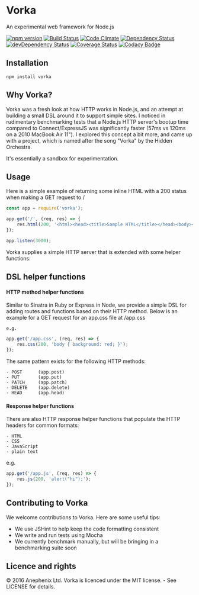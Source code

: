 Vorka
===

An experimental web framework for Node.js

[![npm version](https://badge.fury.io/js/vorka.svg)](http://badge.fury.io/js/vorka)
[![Build Status](https://travis-ci.org/anephenix/vorka.svg?branch=master)](https://travis-ci.org/anephenix/vorka)
[![Code Climate](https://codeclimate.com/github/anephenix/vorka/badges/gpa.svg)](https://codeclimate.com/github/anephenix/vorka)
[![Dependency Status](https://david-dm.org/anephenix/vorka.svg)](https://david-dm.org/anephenix/vorka)
[![devDependency Status](https://david-dm.org/anephenix/vorka/dev-status.svg)](https://david-dm.org/anephenix/vorka#info=devDependencies)
[![Coverage Status](https://coveralls.io/repos/anephenix/vorka/badge.svg?branch=master&service=github)](https://coveralls.io/github/anephenix/vorka?branch=master)
[![Codacy Badge](https://www.codacy.com/project/badge/db641ecf28b2425a8252d949a9b41490)](https://www.codacy.com/app/paulbjensen/vorka)

Installation
---

    npm install vorka

Why Vorka?
---

Vorka was a fresh look at how HTTP works in Node.js, and an attempt at building a small DSL around it to support simple sites. I noticed in rudimentary benchmarking tests that a Node.js HTTP server's bootup time compared to Connect/ExpressJS was significantly faster (57ms vs 120ms on a 2010 MacBook Air 11"). I explored this concept a bit more, and came up with a project, which is named after the song "Vorka" by the Hidden Orchestra.

It's essentially a sandbox for experimentation.

Usage
---

Here is a simple example of returning some inline HTML with a 200 status when making a GET request to /

```javascript
const app = require('vorka');

app.get('/', (req, res) => {
	res.html(200, '<html><head><title>Sample HTML</title></head><body><h1>Hello</h1></body></html>');
});

app.listen(3000);
```

Vorka supplies a simple HTTP server that is extended with some helper functions:

DSL helper functions
---

#### HTTP method helper functions

Similar to Sinatra in Ruby or Express in Node, we provide a simple DSL for adding routes and functions based on their HTTP method. Below is an example for a GET request for an app.css file at /app.css

    e.g.

```javascript
app.get('/app.css', (req, res) => {
    res.css(200, 'body { background: red; }');
});
```

The same pattern exists for the following HTTP methods:

	- POST 		(app.post)
	- PUT 		(app.put)
	- PATCH		(app.patch)
	- DELETE 	(app.delete)
	- HEAD 		(app.head)

#### Response helper functions

There are also HTTP response helper functions that populate the HTTP headers for common formats:

	- HTML
	- CSS
	- JavaScript
	- plain text

e.g.

```javascript
app.get('/app.js', (req, res) => {
	res.js(200, 'alert("hi");');
});
```

Contributing to Vorka
---

We welcome contributions to Vorka. Here are some useful tips:

- We use JSHint to help keep the code formatting consistent
- We write and run tests using Mocha
- We currently benchmark manually, but will be bringing in a benchmarking suite soon

Licence and rights
---

&copy; 2016 Anephenix Ltd. Vorka is licenced under the MIT license. - See LICENSE for details.
